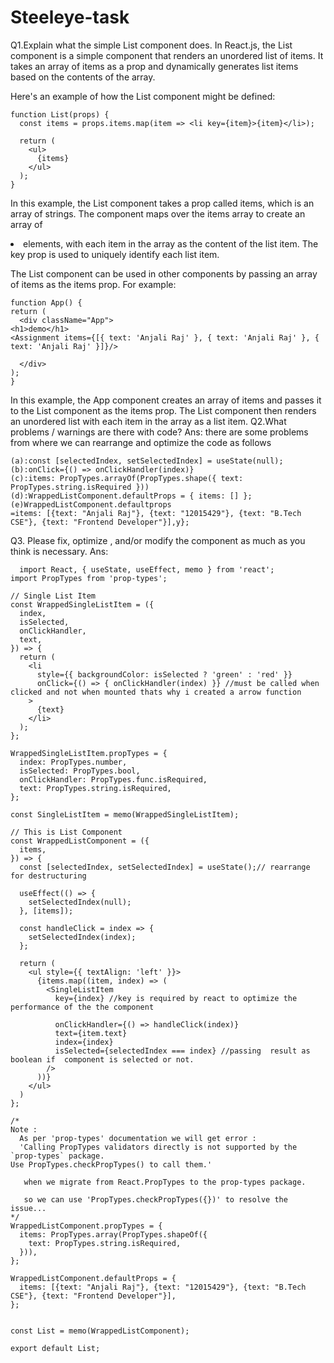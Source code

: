 # Steeleye-task
Q1.Explain what the simple List component does.
In React.js, the List component is a simple component that renders an unordered list of items. It takes an array of items as a prop and dynamically generates list items based on the contents of the array.

Here's an example of how the List component might be defined:
```
function List(props) {
  const items = props.items.map(item => <li key={item}>{item}</li>);

  return (
    <ul>
      {items}
    </ul>
  );
}
```

In this example, the List component takes a prop called items, which is an array of strings. The component maps over the items array to create an array of <li> elements, with each item in the array as the content of the list item. The key prop is used to uniquely identify each list item.

The List component can be used in other components by passing an array of items as the items prop. For example:
  ```
function App() {
  return (
    <div className="App">
  <h1>demo</h1>
  <Assignment items={[{ text: 'Anjali Raj' }, { text: 'Anjali Raj' }, { text: 'Anjali Raj' }]}/>
     
    </div>
  );
}
  ```
In this example, the App component creates an array of items and passes it to the List component as the items prop. The List component then renders an unordered list with each item in the array as a list item.
Q2.What problems / warnings are there with code?
Ans: there are some problems from where we can rearrange and optimize the code as follows
  ```
(a):const [selectedIndex, setSelectedIndex] = useState(null); 
(b):onClick={() => onClickHandler(index)}
(c):items: PropTypes.arrayOf(PropTypes.shape({ text: PropTypes.string.isRequired })) 
(d):WrappedListComponent.defaultProps = { items: [] }; 
(e)WrappedListComponent.defaultprops
=items: [{text: "Anjali Raj"}, {text: "12015429"}, {text: "B.Tech CSE"}, {text: "Frontend Developer"}],y};
```




Q3. Please fix, optimize , and/or modify the component as much as you think is necessary.
Ans:





```
  import React, { useState, useEffect, memo } from 'react';
import PropTypes from 'prop-types';

// Single List Item
const WrappedSingleListItem = ({
  index,
  isSelected,
  onClickHandler,
  text,
}) => {
  return (
    <li
      style={{ backgroundColor: isSelected ? 'green' : 'red' }}
      onClick={() => { onClickHandler(index) }} //must be called when clicked and not when mounted thats why i created a arrow function
    >
      {text}
    </li>
  );
};

WrappedSingleListItem.propTypes = {
  index: PropTypes.number,
  isSelected: PropTypes.bool,
  onClickHandler: PropTypes.func.isRequired,
  text: PropTypes.string.isRequired,
};

const SingleListItem = memo(WrappedSingleListItem);

// This is List Component
const WrappedListComponent = ({
  items,
}) => {
  const [selectedIndex, setSelectedIndex] = useState();// rearrange for destructuring

  useEffect(() => {
    setSelectedIndex(null);
  }, [items]);

  const handleClick = index => {
    setSelectedIndex(index);
  };

  return (
    <ul style={{ textAlign: 'left' }}>
      {items.map((item, index) => (
        <SingleListItem
          key={index} //key is required by react to optimize the performance of the the component

          onClickHandler={() => handleClick(index)}
          text={item.text}
          index={index}
          isSelected={selectedIndex === index} //passing  result as boolean if  component is selected or not.
        />
      ))}
    </ul>
  )
};

/*
Note :
  As per 'prop-types' documentation we will get error :
  'Calling PropTypes validators directly is not supported by the `prop-types` package.
Use PropTypes.checkPropTypes() to call them.'

   when we migrate from React.PropTypes to the prop-types package.

   so we can use 'PropTypes.checkPropTypes({})' to resolve the issue... 
*/
WrappedListComponent.propTypes = {
  items: PropTypes.array(PropTypes.shapeOf({
    text: PropTypes.string.isRequired,
  })),
};

WrappedListComponent.defaultProps = {
  items: [{text: "Anjali Raj"}, {text: "12015429"}, {text: "B.Tech CSE"}, {text: "Frontend Developer"}],
};


const List = memo(WrappedListComponent);

export default List;
```
